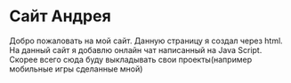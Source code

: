 <h1>Сайт Андрея</h1>
Добро пожаловать на мой сайт. Данную страницу я создал через html. На данный сайт я добавлю онлайн чат написанный на Java Script. Скорее всего сюда буду выкладывать свои проекты(например мобильные игры сделанные мной)
